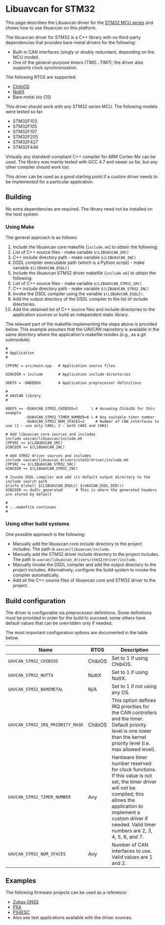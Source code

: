 ---
---

# Libuavcan for STM32

This page describes the Libuavcan driver for the [STM32 MCU series](http://www.st.com/stm32) and shows how to use
libuavcan on this platform.

The libuavcan driver for STM32 is a C++ library with no third-party dependencies that provides bare-metal
drivers for the following:

* Built-in CAN interfaces (singly or doubly redundant, depending on the MCU model).
* One of the general-purpose timers (TIM2...TIM7); the driver also supports clock synchronization.

The following RTOS are supported:

* [ChibiOS](http://chibios.org/)
* [NuttX](http://nuttx.org/)
* Bare metal (no OS)

This driver should work with any STM32 series MCU. The following models were tested so far:

* STM32F103
* STM32F105
* STM32F107
* STM32F205
* STM32F427
* STM32F446

Virtually any standard-compliant C++ compiler for ARM Cortex-Mx can be used.
The library was mainly tested with GCC 4.7 and newer so far, but any other compiler should work too.

This driver can be used as a good starting point if a custom driver needs to be implemented for a
particular application.

## Building

No extra dependencies are required. The library need not be installed on the host system.

### Using Make

The general approach is as follows:

1. Include the libuavcan core makefile (`include.mk`) to obtain the following:
  1. List of C++ source files - make variable `$(LIBUAVCAN_SRC)`
  2. C++ include directory path - make variable `$(LIBUAVCAN_INC)`
  3. DSDL compiler executable path (which is a Python script) - make variable `$(LIBUAVCAN_DSDLC)`
2. Include the libuavcan STM32 driver makefile (`include.mk`) to obtain the following:
  1. List of C++ source files - make variable `$(LIBUAVCAN_STM32_SRC)`
  2. C++ include directory path - make variable `$(LIBUAVCAN_STM32_INC)`
3. Invoke the DSDL compiler using the variable `$(LIBUAVCAN_DSDLC)`.
4. Add the output directory of the DSDL compiler to the list of include directories.
5. Add the obtained list of C++ source files and include directories to the application sources or
build an independent static library.

The relevant part of the makefile implementing the steps above is provided below.
This example assumes that the UAVCAN repository is available in the same directory where the application's
makefile resides (e.g., as a git submodule).

```make
#
# Application
#

CPPSRC = src/main.cpp   # Application source files

UINCDIR = include       # Application include directories

UDEFS = -DNDEBUG        # Application preprocessor definitions

#
# UAVCAN library
#

UDEFS += -DUAVCAN_STM32_CHIBIOS=1      \ # Assuming ChibiOS for this example
         -DUAVCAN_STM32_TIMER_NUMBER=6 \ # Any suitable timer number
         -DUAVCAN_STM32_NUM_IFACES=2     # Number of CAN interfaces to use (1 - use only CAN1; 2 - both CAN1 and CAN2)

# Add libuavcan core sources and includes
include uavcan/libuavcan/include.mk
CPPSRC += $(LIBUAVCAN_SRC)
UINCDIR += $(LIBUAVCAN_INC)

# Add STM32 driver sources and includes
include uavcan/libuavcan_drivers/stm32/driver/include.mk
CPPSRC += $(LIBUAVCAN_STM32_SRC)
UINCDIR += $(LIBUAVCAN_STM32_INC)

# Invoke DSDL compiler and add its default output directory to the include search path
$(info $(shell $(LIBUAVCAN_DSDLC) $(UAVCAN_DSDL_DIR)))
UINCDIR += dsdlc_generated      # This is where the generated headers are stored by default

#
# ...makefile continues
#
```

### Using other build systems

One possible approach is the following:

* Manually add the libuavcan core include directory to the project includes.
The path is `uavcan/libuavcan/include`.
* Manually add the STM32 driver include directory to the project includes.
The path is `uavcan/libuavcan_drivers/stm32/driver/include`.
* Manually invoke the DSDL compiler and add the output directory to the project includes.
Alternatively, configure the build system to invoke the compiler automatically.
* Add all the C++ source files of libuavcan core and STM32 driver to the project.

## Build configuration

The driver is configurable via preprocessor definitions.
Some definitions must be provided in order for the build to succeed;
some others have default values that can be overridden only if needed.

The most important configuration options are documented in the table below.

Name                            | RTOS    | Description
--------------------------------|---------|--------------------------------------------------------------------------
`UAVCAN_STM32_CHIBIOS`          | ChibiOS | Set to 1 if using ChibiOS.
`UAVCAN_STM32_NUTTX`            | NuttX   | Set to 1 if using NuttX.
`UAVCAN_STM32_BAREMETAL`        | N/A     | Set to 1 if not using any OS.
`UAVCAN_STM32_IRQ_PRIORITY_MASK`| ChibiOS | This option defines IRQ priorities for the CAN controllers and the timer. Default priority level is one lower than the kernel priority level (i.e. max allowed level).
`UAVCAN_STM32_TIMER_NUMBER`     | Any     | Hardware timer number reserved for clock functions. If this value is not set, the timer driver will not be compiled; this allows the application to implement a custom driver if needed. Valid timer numbers are 2, 3, 4, 5, 6, and 7.
`UAVCAN_STM32_NUM_IFACES`       | Any     | Number of CAN interfaces to use. Valid values are 1 and 2.

## Examples

The following firmware projects can be used as a reference:

* [Zubax GNSS](https://github.com/Zubax/zubax_gnss)
* [PX4](https://github.com/PX4/Firmware)
* [PX4ESC](https://github.com/PX4/px4esc)
* Also see test applications available with the driver sources.
